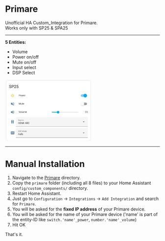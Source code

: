 # Primare

Unofficial HA Custom_Integration for Primare.
<BR>Works only with SP25 & SPA25
<hr>


<B> 5 Entities:</B>


- Volume
- Power on/off
- Mute on/off 
- Input select
- DSP Select
<img src="https://github.com/Sulzburg/brands/blob/43292c5004a6647798bf8e3833e48b6e8fa22471/Primare_entities.jpg" alt="Primare entities" title="Primare" height="200" />
 

<hr>

# Manual Installation

1. Navigate to the [Primare](https://github.com/Sulzburg/primare/tree/main/custom_components/primare) directory.
1. Copy the `primare` folder (including all 8 files) to your Home Assistant `config/custom_components/` directory.
1. Restart Home Assistant.
1. Just go to `Configuration` -> `Integrations` -> `Add Integration` and search for `Primare`.
1. You will be asked for the <B>fixed IP address</B> of your Primare device.
1. You will be asked for the name of your Primare device ('name' is part of the entity-ID like `switch.'name'_power`, `number.'name'_volume`)
1. Hit OK

That's it.
